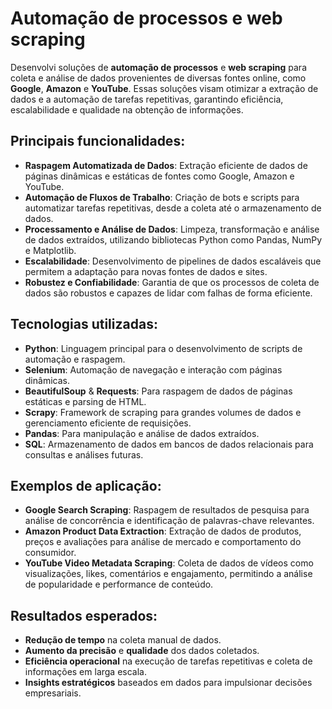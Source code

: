 # Automação de processos e web scraping

Desenvolvi soluções de **automação de processos** e **web scraping** para coleta e análise de dados provenientes de diversas fontes online, como **Google**, **Amazon** e **YouTube**. Essas soluções visam otimizar a extração de dados e a automação de tarefas repetitivas, garantindo eficiência, escalabilidade e qualidade na obtenção de informações.

## Principais funcionalidades:
- **Raspagem Automatizada de Dados**: Extração eficiente de dados de páginas dinâmicas e estáticas de fontes como Google, Amazon e YouTube.
- **Automação de Fluxos de Trabalho**: Criação de bots e scripts para automatizar tarefas repetitivas, desde a coleta até o armazenamento de dados.
- **Processamento e Análise de Dados**: Limpeza, transformação e análise de dados extraídos, utilizando bibliotecas Python como Pandas, NumPy e Matplotlib.
- **Escalabilidade**: Desenvolvimento de pipelines de dados escaláveis que permitem a adaptação para novas fontes de dados e sites.
- **Robustez e Confiabilidade**: Garantia de que os processos de coleta de dados são robustos e capazes de lidar com falhas de forma eficiente.

## Tecnologias utilizadas:
- **Python**: Linguagem principal para o desenvolvimento de scripts de automação e raspagem.
- **Selenium**: Automação de navegação e interação com páginas dinâmicas.
- **BeautifulSoup** & **Requests**: Para raspagem de dados de páginas estáticas e parsing de HTML.
- **Scrapy**: Framework de scraping para grandes volumes de dados e gerenciamento eficiente de requisições.
- **Pandas**: Para manipulação e análise de dados extraídos.
- **SQL**: Armazenamento de dados em bancos de dados relacionais para consultas e análises futuras.

## Exemplos de aplicação:
- **Google Search Scraping**: Raspagem de resultados de pesquisa para análise de concorrência e identificação de palavras-chave relevantes.
- **Amazon Product Data Extraction**: Extração de dados de produtos, preços e avaliações para análise de mercado e comportamento do consumidor.
- **YouTube Video Metadata Scraping**: Coleta de dados de vídeos como visualizações, likes, comentários e engajamento, permitindo a análise de popularidade e performance de conteúdo.

## Resultados esperados:
- **Redução de tempo** na coleta manual de dados.
- **Aumento da precisão** e **qualidade** dos dados coletados.
- **Eficiência operacional** na execução de tarefas repetitivas e coleta de informações em larga escala.
- **Insights estratégicos** baseados em dados para impulsionar decisões empresariais.
